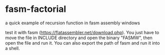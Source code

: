 # fasm-factorial
a quick example of recursion function in fasm assembly windows

test it with fasm (https://flatassembler.net/download.php). 
You just have to move the file in INCLUDE directory and open the binary "FASMW", then open the file and run it.
You can also export the path of fasm and run it into a shell.
